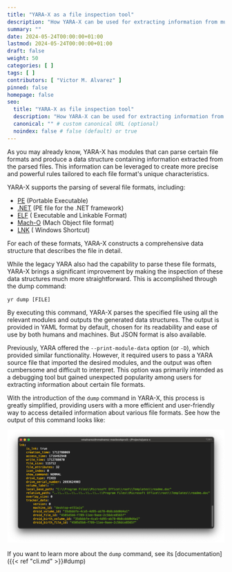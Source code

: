 ```yaml
---
title: "YARA-X as a file inspection tool"
description: "How YARA-X can be used for extracting information from multiple file formats"
summary: ""
date: 2024-05-24T00:00:00+01:00
lastmod: 2024-05-24T00:00:00+01:00
draft: false
weight: 50
categories: [ ]
tags: [ ]
contributors: [ "Victor M. Alvarez" ]
pinned: false
homepage: false
seo:
  title: "YARA-X as file inspection tool"
  description: "How YARA-X can be used for extracting information from multiple file formats"
  canonical: "" # custom canonical URL (optional)
  noindex: false # false (default) or true
---
```


As you may already know, YARA-X has modules that can parse certain file formats
and produce a data structure containing information extracted from the parsed
files. This information can be leveraged to create more precise and powerful
rules tailored to each file format's unique characteristics.

YARA-X supports the parsing of several file formats, including:

* [PE](https://en.wikipedia.org/wiki/Portable_Executable) (Portable Executable)
* [.NET](https://en.wikipedia.org/wiki/.NET_Framework) (PE file for the .NET
  framework)
* [ELF](https://en.wikipedia.org/wiki/Executable_and_Linkable_Format) (
  Executable and Linkable Format)
* [Mach-O](https://en.wikipedia.org/wiki/Mach-O) (Mach Object file format)
* [LNK](https://learn.microsoft.com/en-us/openspecs/windows_protocols/ms-shllink/16cb4ca1-9339-4d0c-a68d-bf1d6cc0f943) (
  Windows Shortcut)

For each of these formats, YARA-X constructs a comprehensive data structure
that describes the file in detail.

While the legacy YARA also had the capability to parse these file formats,
YARA-X brings a significant improvement by making the inspection of these data
structures much more straightforward. This is accomplished through the dump
command:

```
yr dump [FILE]
```

By executing this command, YARA-X parses the specified file using all the
relevant modules and outputs the generated data structures. The output is
provided in YAML format by default, chosen for its readability and ease of use
by both humans and machines. But JSON format is also available.

Previously, YARA offered the `--print-module-data` option (or `-D`), which
provided similar functionality. However, it required users to pass a YARA source
file that imported the desired modules, and the output was often cumbersome and
difficult to interpret. This option was primarily intended as a debugging tool
but gained unexpected popularity among users for extracting information about
certain file formats.

With the introduction of the `dump` command in YARA-X, this process is greatly
simplified, providing users with a more efficient and user-friendly way to
access detailed information about various file formats. See how the output
of this command looks like:

![screenshot.png](screenshot.png)

If you want to learn more about the `dump` command, see its [documentation]({{<
ref "cli.md" >}}#dump)

